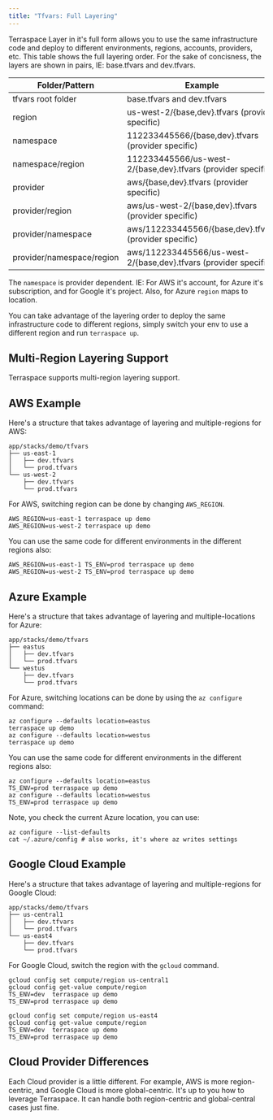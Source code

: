```yaml
---
title: "Tfvars: Full Layering"
---
```


Terraspace Layer in it's full form allows you to use the same infrastructure code and deploy to different environments, regions, accounts, providers, etc. This table shows the full layering order. For the sake of concisness, the layers are shown in pairs, IE: base.tfvars and dev.tfvars.

Folder/Pattern                 | Example
-------------------------------|---------------
tfvars root folder             | base.tfvars and dev.tfvars
region                         | us-west-2/{base,dev}.tfvars (provider specific)
namespace                      | 112233445566/{base,dev}.tfvars (provider specific)
namespace/region               | 112233445566/us-west-2/{base,dev}.tfvars (provider specific)
provider                       | aws/{base,dev}.tfvars (provider specific)
provider/region                | aws/us-west-2/{base,dev}.tfvars (provider specific)
provider/namespace             | aws/112233445566/{base,dev}.tfvars (provider specific)
provider/namespace/region      | aws/112233445566/us-west-2/{base,dev}.tfvars (provider specific)

The `namespace` is provider dependent. IE: For AWS it's account, for Azure it's subscription, and for Google it's project. Also, for Azure `region` maps to location.

You can take advantage of the layering order to deploy the same infrastructure code to different regions, simply switch your env to use a different region and run `terraspace up`.

## Multi-Region Layering Support

Terraspace supports multi-region layering support.

## AWS Example

Here's a structure that takes advantage of layering and multiple-regions for AWS:

    app/stacks/demo/tfvars
    ├── us-east-1
    │   ├── dev.tfvars
    │   └── prod.tfvars
    └── us-west-2
        ├── dev.tfvars
        └── prod.tfvars

For AWS, switching region can be done by changing `AWS_REGION`.

    AWS_REGION=us-east-1 terraspace up demo
    AWS_REGION=us-west-2 terraspace up demo

You can use the same code for different environments in the different regions also:

    AWS_REGION=us-east-1 TS_ENV=prod terraspace up demo
    AWS_REGION=us-west-2 TS_ENV=prod terraspace up demo

## Azure Example

Here's a structure that takes advantage of layering and multiple-locations for Azure:

    app/stacks/demo/tfvars
    ├── eastus
    │   ├── dev.tfvars
    │   └── prod.tfvars
    └── westus
        ├── dev.tfvars
        └── prod.tfvars

For Azure, switching locations can be done by using the `az configure` command:

    az configure --defaults location=eastus
    terraspace up demo
    az configure --defaults location=westus
    terraspace up demo

You can use the same code for different environments in the different regions also:

    az configure --defaults location=eastus
    TS_ENV=prod terraspace up demo
    az configure --defaults location=westus
    TS_ENV=prod terraspace up demo

Note, you check the current Azure location, you can use:

    az configure --list-defaults
    cat ~/.azure/config # also works, it's where az writes settings

## Google Cloud Example

Here's a structure that takes advantage of layering and multiple-regions for Google Cloud:

    app/stacks/demo/tfvars
    ├── us-central1
    │   ├── dev.tfvars
    │   └── prod.tfvars
    └── us-east4
        ├── dev.tfvars
        └── prod.tfvars

For Google Cloud, switch the region with the `gcloud` command.

    gcloud config set compute/region us-central1
    gcloud config get-value compute/region
    TS_ENV=dev  terraspace up demo
    TS_ENV=prod terraspace up demo

    gcloud config set compute/region us-east4
    gcloud config get-value compute/region
    TS_ENV=dev  terraspace up demo
    TS_ENV=prod terraspace up demo

## Cloud Provider Differences

Each Cloud provider is a little different. For example, AWS is more region-centric, and Google Cloud is more global-centric. It's up to you how to leverage Terraspace. It can handle both region-centric and global-central cases just fine.
